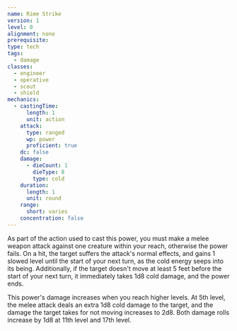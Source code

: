 ```yaml
---
name: Rime Strike
version: 1
level: 0
alignment: none
prerequisite: 
type: tech
tags:
  - damage
classes:
  - engineer
  - operative
  - scout
  - shield
mechanics:
  - castingTime:
      length: 1
      unit: action
    attack:
      type: ranged
      wp: power
      proficient: true
    dc: false
    damage:
      - dieCount: 1
        dieType: 8
        type: cold
    duration:
      length: 1
      unit: round
    range:
      short: varies
    concentration: false
---
```

As part of the action used to cast this power, you must make a melee weapon attack against one creature within your reach, otherwise the power fails. On a hit, the target suffers the attack's normal effects, and gains 1 slowed level until the start of your next turn, as the cold energy seeps into its being. Additionally, if the target doesn't move at least 5 feet before the start of your next turn, it immediately takes 1d8 cold damage, and the power ends. 

This power's damage increases when you reach higher levels. At 5th level, the melee attack deals an extra 1d8 cold damage to the target, and the damage the target takes for not moving increases to 2d8. Both damage rolls increase by 1d8 at 11th level and 17th level. 
    